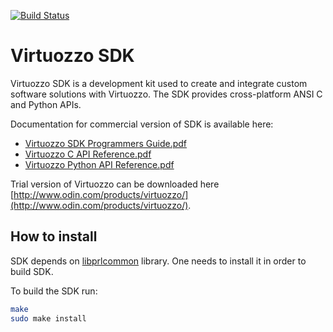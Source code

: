 [![Build Status](https://travis-ci.org/CloudServer/parallels-sdk.svg?branch=master)](https://travis-ci.org/CloudServer/parallels-sdk)

Virtuozzo SDK
=============

Virtuozzo SDK is a development kit used to create and integrate custom software
solutions with Virtuozzo. The SDK provides cross-platform ANSI C and Python
APIs.

Documentation for commercial version of SDK is available here:

- [Virtuozzo SDK Programmers Guide.pdf](http://download.cloudserver.parallels.com/doc/pcs/en_us/parallels/6/current/pdf/Parallels_Virtualization_SDK_Programmers_Guide.pdf)
- [Virtuozzo C API Reference.pdf](http://download.cloudserver.parallels.com/doc/pcs/en_us/parallels/6/current/pdf/Parallels_C_API_Reference.pdf)
- [Virtuozzo Python API Reference.pdf](http://download.cloudserver.parallels.com/doc/pcs/en_us/parallels/6/current/pdf/Parallels_Python_API_Reference.pdf)

Trial version of Virtuozzo can be downloaded here [http://www.odin.com/products/virtuozzo/](http://www.odin.com/products/virtuozzo/).

How to install
--------------

SDK depends on [libprlcommon](https://src.openvz.org/scm/ovz/libprlcommon.git) library.
One needs to install it in order to build SDK.

To build the SDK run:

```bash
make
sudo make install
```
